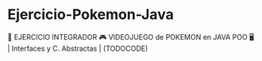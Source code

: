 # Ejercicio-Pokemon-Java
🚀 EJERCICIO INTEGRADOR 🎮 VIDEOJUEGO de POKEMON en JAVA POO 🖥️ | Interfaces y C. Abstractas | (TODOCODE)
